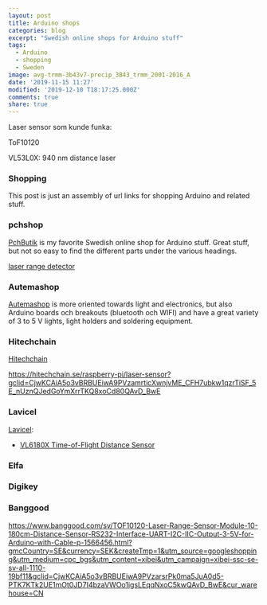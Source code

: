 ```yaml
---
layout: post
title: Arduino shops
categories: blog
excerpt: "Swedish online shops for Arduino stuff"
tags:
  - Arduino
  - shopping
  - Sweden
image: avg-trmm-3b43v7-precip_3B43_trmm_2001-2016_A
date: '2019-11-15 11:27'
modified: '2019-12-10 T18:17:25.000Z'
comments: true
share: true
---
```


Laser sensor som kunde funka:

ToF10120

VL53L0X: 940 nm distance laser

### Shopping

This post is just an assembly of url links for shopping Arduino and related stuff.

### pchshop

[PchButik](https://pchbutik.se) is my favorite Swedish online shop for Arduino stuff. Great stuff, but not so easy to find the different parts under the various headings.


[laser range detector](https://pchbutik.se/kommer-snart/1245-kommande-gy-530-vl53l0x-time-o-f-flight-tof-laser-ranging-sensor.html)

### Autemashop

[Autemashop](http://www.autemashop.com) is more oriented towards light and electronics, but also Arduino boards och breakouts (bluetooth och WIFI) and have a great variety of 3 to 5 V lights, light holders and soldering equipment.

### Hitechchain

[Hitechchain](https://hitechchain.se)

https://hitechchain.se/raspberry-pi/laser-sensor?gclid=CjwKCAiA5o3vBRBUEiwA9PVzamrticXwnjvME_CFH7ubkw1qzrTiSF_5E_nUznQJedGoYmXrrTKQ8xoCd80QAvD_BwE

### Lavicel

[Lavicel](https://www.lawicel-shop.se):

- [VL6180X Time-of-Flight Distance Sensor](https://www.lawicel-shop.se/vl6180x-time-of-flight-distance-sensor)

### Elfa

### Digikey

### Banggood

https://www.banggood.com/sv/TOF10120-Laser-Range-Sensor-Module-10-180cm-Distance-Sensor-RS232-Interface-UART-I2C-IIC-Output-3-5V-for-Arduino-with-Cable-p-1566456.html?gmcCountry=SE&currency=SEK&createTmp=1&utm_source=googleshopping&utm_medium=cpc_bgs&utm_content=xibei&utm_campaign=xibei-ssc-se-sv-all-1110-19bf11&gclid=CjwKCAiA5o3vBRBUEiwA9PVzarsrPk0ma5JuA0d5-PTK7KTk2UE1mOt0JD7I4bzaVWOo1igsLEqqNxoC5kwQAvD_BwE&cur_warehouse=CN

